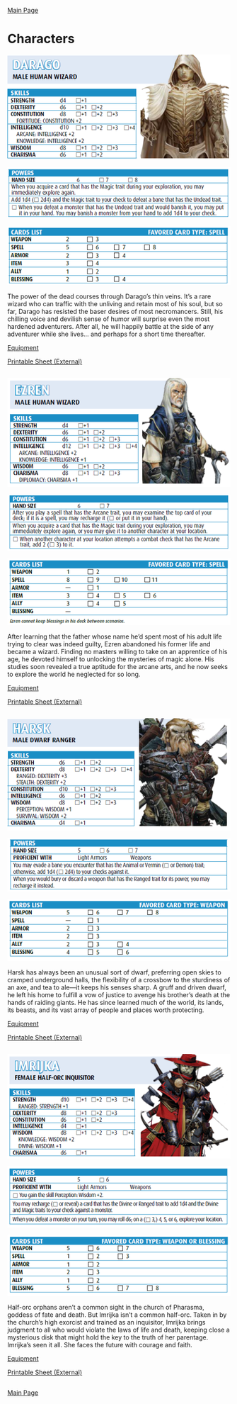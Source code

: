 [Main Page](main.md#wrath-of-the-righteous)

# Characters

![D1](D1.PNG)

![D2](D2.PNG)

![D3](D3.PNG)

The power of the dead courses through Darago’s thin veins. It’s a rare wizard who can traffic
with the unliving and retain most of his soul, but so far, Darago has resisted the baser desires
of most necromancers. Still, his chilling voice and devilish sense of humor will surprise even
the most hardened adventurers. After all, he will happily battle at the side of any adventurer
while she lives… and perhaps for a short time thereafter.

[Equipment](../c1/darago_equipment.md)

[Printable Sheet (External)](https://drive.google.com/file/d/17asnXhsprpi6-P-a6GhqkhU_K6whwiid/view?usp=sharing)

## 

![E1](E1.PNG)

![E2](E2.PNG)

![E3](E3.PNG)

After learning that the father whose name he’d spent most of his adult life trying to clear
was indeed guilty, Ezren abandoned his former life and became a wizard. Finding no masters
willing to take on an apprentice of his age, he devoted himself to unlocking the mysteries of
magic alone. His studies soon revealed a true aptitude for the arcane arts, and he now seeks to
explore the world he neglected for so long.

[Equipment](../c1/ezren_equipment.md)

[Printable Sheet (External)](https://drive.google.com/file/d/1C_3AA4_zbUYh74QvuuTEy0TZX9otZpS1/view?usp=sharing)

## 

![H1](H1.PNG)

![H2](H2.PNG)

![H3](H3.PNG)

Harsk has always been an unusual sort of dwarf, preferring open skies to cramped underground
halls, the flexibility of a crossbow to the sturdiness of an axe, and tea to ale—it keeps his senses
sharp. A gruff and driven dwarf, he left his home to fulfill a vow of justice to avenge his brother’s
death at the hands of raiding giants. He has since learned much of the world, its lands, its beasts,
and its vast array of people and places worth protecting.

[Equipment](../c1/harsk_equipment.md)

[Printable Sheet (External)](https://drive.google.com/file/d/1EjdbCkJISLBc5EwvzBOKq44pn0hV09UR/view?usp=sharing)

## 

![I1](I1.PNG)

![I2](I2.PNG)

![I3](I3.PNG)

Half-orc orphans aren’t a common sight in the church of Pharasma, goddess of fate and death. But
Imrijka isn’t a common half-orc. Taken in by the church’s high exorcist and trained as an inquisitor,
Imrijka brings judgment to all who would violate the laws of life and death, keeping close a
mysterious disk that might hold the key to the truth of her parentage. Imrijka’s seen it all. She
faces the future with courage and faith.

[Equipment](../c1/Imrijka_equipment.md)

[Printable Sheet (External)](https://drive.google.com/file/d/1M7yW4PQKLOa13ijyZLNwdYAVWmJeNrXM/view?usp=sharing)

## 

[Main Page](main.md#wrath-of-the-righteous)
